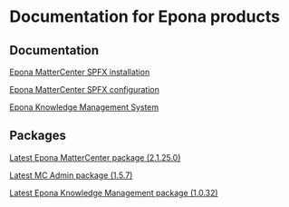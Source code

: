 <h1>Documentation for Epona products</h1>

<h2>Documentation</h2>
<a href="./EponaMC_spfx/EponaMC_installation.md">Epona MatterCenter SPFX installation</a>

<a href="./EponaMC_spfx/EponaMC_configuration.md">Epona MatterCenter SPFX configuration</a>

<a href="./KMS_spfx/readme.md">Epona Knowledge Management System</a>

<h2>Packages</h2>
<a href="./MC_pkg/2.1.25.0/readme.md" target="_blank">Latest Epona MatterCenter package (2.1.25.0)</a>

<a href="./MCAdmin_pkg/1.5.7/readme.md" target="_blank">Latest MC Admin package (1.5.7)</a>

<a href="./KMS_pkg/1.0.32/readme.md" target="_blank">Latest Epona Knowledge Management package (1.0.32)</a>